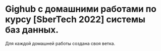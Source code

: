 # Gighub с домашними работами по курсу [SberTech 2022] системы баз данных.
Для каждой домашней работы создана своя ветка.

